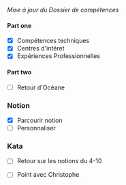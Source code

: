 *Mise à jour du Dossier de compétences*
#### Part one
- [X] Compétences techniques
- [X] Centres d'intéret
- [X] Expériences Professionnelles
#### Part two
- [ ] Retour d'Océane

### Notion
- [X] Parcourir notion
- [ ] Personnaliser

### Kata
- [ ] Retour sur les notions du 4-10
- [ ] Point avec Christophe

    
